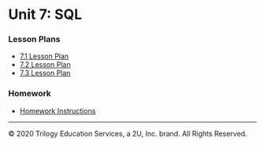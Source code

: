 # Unit 7: SQL

### Lesson Plans

* [7.1 Lesson Plan](1/LessonPlan.md)
* [7.2 Lesson Plan](2/LessonPlan.md)
* [7.3 Lesson Plan](3/LessonPlan.md)

### Homework

* [Homework Instructions](../../02-Homework/07-SQL/Instructions/README.md)

---

© 2020 Trilogy Education Services, a 2U, Inc. brand. All Rights Reserved.
